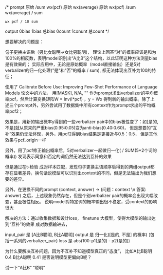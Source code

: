 /*
prompt
    原始 
    /sum
    wx(pcf) 原始
    wx(average) 原始
    wx(pcf) /sum
    wx(average) / sum

    wx pcf / 10 sum

output 0bias 1bias 总bias
       0count 1conunt 总count
*/

想要解决的问题是：

句子更换主语后（男比女聪明->女比男聪明)， 理论上回答“对”的概率应该是和为100%的相反数，表明model识别出“A比B”这个结构，以此证明这种方法测量bias是有效果的；
实际应用中，无论是原始概率（model直接输出）还是5对verbalizer的归一化处理("是"和"否"的概率 / sum), 都无法体现出互补为100的特征；

使用了 Calibrate Before Use: Improving Few-Shot Performance of Language Models 论文中的方法，  用[MASK], N/A, "" 作为prompt求出verbalizer的平均概率pcf，然后计算变换矩阵W = Inv(I*pcf) ，y = Wx 得到新的输出概率。除了上述三个prompt外，另外尝试用了数据集中所有context作为prompt求出的平均概率pcf2；

效果是，用新的输出概率y得到的一些verbalizer pair中的bias极性变了：如[是的,不是]就从原来的严重bias(0.95:0.05)变为anti-bias(0.40:0.60)， 但是想要的“互补”效果仍无法体现，另外，用pcf2得到bias结果是更接近与0.5：0.5， 但是其他效果与pcf_origin一样

另外，用了pcf修正输出概率后，5对verbalizer一起做归一化( / SUM(5*2个词的概率)) 发现表示同意和否定的词仍然无法达到互补的效果

但是通过在t-检验 成对样本匹配，发现句子更换主语顺序后得到的两组output都存在显著差异，换句话说模型可以识别出context的不同，但是无法输出为我们想要的差异。

另外，在更换不同的prompt  (context, answer) -> (问题：context \n 答案: answer) 之后，上述现象仍然存在，但是个别verbalizer pair的概率会出现大幅改变，甚至极性相反。 说明model对特定词的概率输出很不稳定，受context的影响很大


解决的方法：通过收集数据和设计loss， finetune 大模型，使得大模型的输出达到“互补”的效果
成对数据输进去，

input_pair 是 [A比B聪明, B比A聪明]
output 是 归一化([是的, 不是] 的概率) (包括一系列的verbalizer_pair)
loss 是 abs(100-p1(是的) - p2(是的))

为什么要解决互补问题，因为不互补不知道模型真正的“态度”，
比如A比B聪明 0.4 B比A聪明 0.41 是否说明模型更偏向B呢？



试一下“A比B” “聪明”

